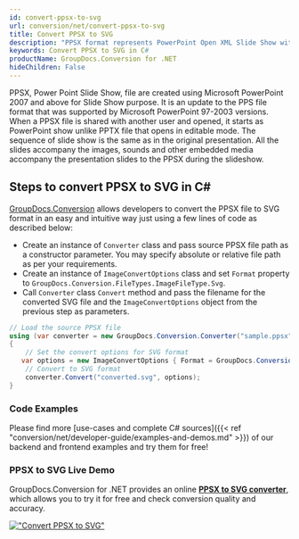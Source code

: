 ```yaml
---
id: convert-ppsx-to-svg
url: conversion/net/convert-ppsx-to-svg
title: Convert PPSX to SVG
description: "PPSX format represents PowerPoint Open XML Slide Show with .ppsx extension. Learn how to convert PPSX to SVG file programmatically in C# language using GroupDocs.Conversion for .NET library."
keywords: Convert PPSX to SVG in C#
productName: GroupDocs.Conversion for .NET
hideChildren: False
---
```


PPSX, Power Point Slide Show, file are created using Microsoft PowerPoint 2007 and above for Slide Show purpose. It is an update to the PPS file format that was supported by Microsoft PowerPoint 97-2003 versions. When a PPSX file is shared with another user and opened, it starts as PowerPoint show unlike PPTX file that opens in editable mode. The sequence of slide show is the same as in the original presentation. All the slides accompany the images, sounds and other embedded media accompany the presentation slides to the PPSX during the slideshow. 

## Steps to convert PPSX to SVG in C#

[GroupDocs.Conversion](https://products.groupdocs.com/conversion/net) allows developers to convert the PPSX file to SVG format in an easy and intuitive way just using a few lines of code as described below:

* Create an instance of `Converter` class and pass source PPSX file path as a constructor parameter. You may specify absolute or relative file path as per your requirements. 
* Create an instance of `ImageConvertOptions` class and set `Format` property to `GroupDocs.Conversion.FileTypes.ImageFileType.Svg`.
* Call `Converter` class `Convert` method and pass the filename for the converted SVG file and the `ImageConvertOptions` object from the previous step as parameters.

```csharp
// Load the source PPSX file
using (var converter = new GroupDocs.Conversion.Converter("sample.ppsx"))
{
    // Set the convert options for SVG format
   var options = new ImageConvertOptions { Format = GroupDocs.Conversion.FileTypes.ImageFileType.Svg };
    // Convert to SVG format
    converter.Convert("converted.svg", options);
}
```

### Code Examples

Please find more [use-cases and complete C# sources]({{< ref "conversion/net/developer-guide/examples-and-demos.md" >}}) of our backend and frontend examples and try them for free!

### PPSX to SVG Live Demo

GroupDocs.Conversion for .NET provides an online [**PPSX to SVG converter**](https://products.groupdocs.app/conversion/ppsx-to-svg), which allows you to try it for free and check conversion quality and accuracy.

[!["Convert PPSX to SVG"](conversion/net/images/convert-to-svg/convert-ppsx-to-svg.png)](https://products.groupdocs.app/conversion/ppsx-to-svg)